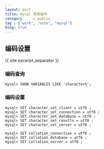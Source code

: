 ```yaml
---
layout: post
title: mysql 常用操作
category     : public
tag : ["work", "note", "mysql"]
blog: true
---
```


## 编码设置
{{ site.excerpt_separator }}

### 编码查询
    mysql> SHOW VARIABLES LIKE 'character%';

### 编码设置

    mysql> SET character_set_client = utf8 ;
    mysql> SET character_set_connection = utf8 ;
    mysql> SET character_set_database = utf8 ;
    mysql> SET character_set_results = utf8 ;
    mysql> SET character_set_server = utf8 ;

    mysql> SET collation_connection = utf8 ;
    mysql> SET collation_database = utf8 ;
    mysql> SET collation_server = utf8 ;
